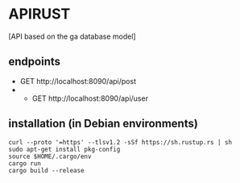 # APIRUST 
[API based on the ga database model]

## endpoints
- GET http://localhost:8090/api/post
- - GET http://localhost:8090/api/user

## installation (in Debian environments)
```
curl --proto '=https' --tlsv1.2 -sSf https://sh.rustup.rs | sh
sudo apt-get install pkg-config
source $HOME/.cargo/env
cargo run
cargo build --release
```
